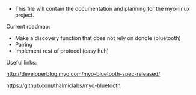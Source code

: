 
* This file will contain the documentation and planning for the myo-linux project.

Current roadmap:

* Make a discovery function that does not rely on dongle (bluetooth)
* Pairing
* Implement rest of protocol (easy huh)

Useful links:

http://developerblog.myo.com/myo-bluetooth-spec-released/

https://github.com/thalmiclabs/myo-bluetooth
